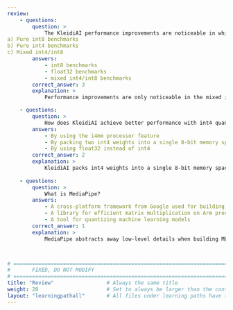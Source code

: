 ```yaml
---
review:
    - questions:
        question: >
            The KleidiAI performance improvements are noticeable in which type of benchmarks?
a) Pure int8 benchmarks
b) Pure int4 benchmarks
c) Mixed int4/int8
        answers:
            - int8 benchmarks
            - float32 benchmarks
            - mixed int4/int8 benchmarks
        correct_answer: 3                    
        explanation: >
            Performance improvements are only noticeable in the mixed int4/int8 benchmarks. These improvements are due to more efficient use of the Arm i8mm instructions when using int4 quantization.

    - questions:
        question: >
            How does KleidiAI achieve better performance with int4 quantization?
        answers:
            - By using the i4mm processor feature
            - By packing two int4 weights into a single 8-bit memory space
            - By using float32 instead of int4
        correct_answer: 2                   
        explanation: >
            KleidiAI packs int4 weights into a single 8-bit memory space in order to better use the Arm int8 matrix multiply instructions.
               
    - questions:
        question: >
            What is MediaPipe?
        answers:
            - A cross-platform framework from Google used for building multimodal applied ML pipelines
            - A library for efficient matrix multiplication on Arm processors
            - A tool for quantizing machine learning models
        correct_answer: 1          
        explanation: >
            MediaPipe abstracts away low-level details when building ML pipelines, allowing developers to quickly build and iterate on multimodal AI applications.



# ================================================================================
#       FIXED, DO NOT MODIFY
# ================================================================================
title: "Review"                 # Always the same title
weight: 20                      # Set to always be larger than the content in this path
layout: "learningpathall"       # All files under learning paths have this same wrapper
---
```

